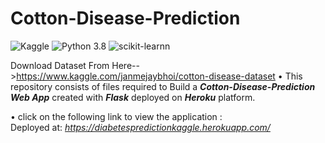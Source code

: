 # Cotton-Disease-Prediction

![Kaggle](https://img.shields.io/badge/Dataset-Kaggle-blue.svg) ![Python 3.8](https://upload.wikimedia.org/wikipedia/commons/a/a5/Blue_Python_3.8_Shield_Badge.svg) ![scikit-learnn](https://img.shields.io/badge/Library-Scikit_Learn-orange.svg)

Download Dataset From Here-->https://www.kaggle.com/janmejaybhoi/cotton-disease-dataset
• This repository consists of files required to Build a ___Cotton-Disease-Prediction Web App___ created with ___Flask___ deployed on ___Heroku___ platform.

• click on the following link to view the application :<br />
Deployed at: _https://diabetespredictionkaggle.herokuapp.com/_



